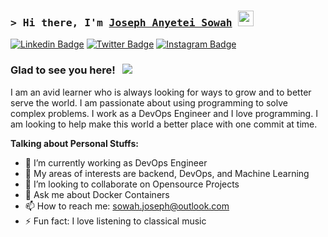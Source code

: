 ### <samp>&gt; Hi there, I'm <a href="https://gkassym.netlify.app" target="_blank">Joseph Anyetei Sowah</a> <img src="https://media.giphy.com/media/hvRJCLFzcasrR4ia7z/giphy.gif" width="25"> </samp>

[![Linkedin Badge](https://img.shields.io/badge/-LinkedIn-0e76a8?style=flat-square&logo=Linkedin&logoColor=white)](https://www.linkedin.com/in/joseph-sowah-a31302141/)
[![Twitter Badge](https://img.shields.io/badge/-Twitter-00acee?style=flat-square&logo=Twitter&logoColor=white)](https://twitter.com/Jayso_o1)
[![Instagram Badge](https://img.shields.io/badge/-Instagram-e4405f?style=flat-square&logo=Instagram&logoColor=white)](https://www.instagram.com/jayso_o1/)
<!-- [![Telegram Badge](https://img.shields.io/badge/-Telegram-0088cc?style=flat-square&logo=Telegram&logoColor=white)](https://t.me/GKassym) -->

### Glad to see you here! &nbsp; ![](https://visitor-badge.glitch.me/badge?page_id=1Jayso.1Jayso)

I am an avid learner who is always looking for ways to grow and to better serve the world. I am passionate about using programming to solve complex problems. I work as a DevOps Engineer and I love programming. I am looking to help make this world a better place with one commit at time.
  

**Talking about Personal Stuffs:**

- 🔭 I’m currently working as DevOps Engineer 
- 🌱 My areas of interests are backend, DevOps, and Machine Learning
- 👯 I’m looking to collaborate on Opensource Projects
- 💬 Ask me about Docker Containers
- 📫 How to reach me: sowah.joseph@outlook.com
- ⚡ Fun fact: I love listening to classical music
</br>






